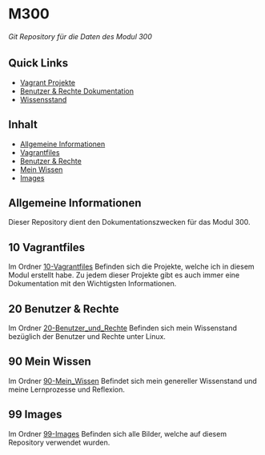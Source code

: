 # M300

###### Git Repository für die Daten des Modul 300


## Quick Links

 * [Vagrant Projekte](./10-Vagrantfiles)
 * [Benutzer & Rechte Dokumentation](./20-Benutzer_und_Rechte)
 * [Wissensstand](./90-Mein_Wissen)

## Inhalt

 * [Allgemeine Informationen](#allgemeine-informationen)
 * [Vagrantfiles](#10-vagrantfiles)
 * [Benutzer & Rechte](#20-benutzer--rechte)
 * [Mein Wissen](#90-mein-wissen)
 * [Images](#99-images)


## Allgemeine Informationen

Dieser Repository dient den Dokumentationszwecken für das Modul 300.


## 10 Vagrantfiles

Im Ordner [10-Vagrantfiles](./10-Vagrantfiles) Befinden sich die Projekte, welche ich in diesem Modul erstellt habe. Zu jedem dieser Projekte gibt es auch immer eine Dokumentation mit den Wichtigsten Informationen.


## 20 Benutzer & Rechte

Im Ordner [20-Benutzer_und_Rechte](./20-Benutzer_und_Rechte) Befinden sich mein Wissenstand bezüglich der Benutzer und Rechte unter Linux.


## 90 Mein Wissen

Im Ordner [90-Mein_Wissen](./90-Mein_Wissen) Befindet sich mein genereller Wissenstand und meine Lernprozesse und Reflexion.


## 99 Images

Im Ordner [99-Images](./99-Images) Befinden sich alle Bilder, welche auf diesem Repository verwendet wurden.

